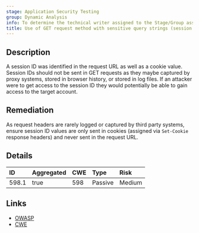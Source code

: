 ```yaml
---
stage: Application Security Testing
group: Dynamic Analysis
info: To determine the technical writer assigned to the Stage/Group associated with this page, see https://handbook.gitlab.com/handbook/product/ux/technical-writing/#assignments
title: Use of GET request method with sensitive query strings (session ID)
---
```


## Description

A session ID was identified in the request URL as well as a cookie value. Session
IDs should not be sent in GET requests as they maybe captured by proxy systems, stored in
browser history, or stored in log files. If an attacker were to get access to the session
ID they would potentially be able to gain access to the target account.

## Remediation

As request headers are rarely logged or captured by third party systems, ensure session ID
values are only sent in cookies (assigned via `Set-Cookie` response headers) and never sent
in the request URL.

## Details

| ID | Aggregated | CWE | Type | Risk |
|:---|:-----------|:----|:-----|:-----|
| 598.1 | true | 598 | Passive | Medium |

## Links

- [OWASP](https://owasp.org/www-community/vulnerabilities/Information_exposure_through_query_strings_in_url)
- [CWE](https://cwe.mitre.org/data/definitions/598.html)
